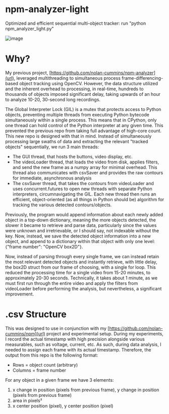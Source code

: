 # npm-analyzer-light
Optimized and efficient sequential multi-object tracker: run "python npm_analyzer_light.py"

![image](https://github.com/user-attachments/assets/51b87db6-274a-4170-9469-46db6c942658)
# Why?
My previous project, [https://github.com/nolan-cummins/npm-analyzer](url), leveraged multithreading to simultaneous process frame-differencing-based object tracking using OpenCV. However, the data structure utilized and the inherent overhead to processing, in real-time, hundreds to thousands of objects imposed significant delay, taking upwards of an hour to analyze 10-20, 30-second long recordings. 

The Global Interpreter Lock (GIL) is a mutex that protects access to Python objects, preventing multiple threads from executing Python bytecode simultaneously within a single process. This means that in CPython, only one thread can hold control of the Python interpreter at any given time. This prevented the previous repo from taking full advantage of high-core count. This new repo is designed with that in mind. Instead of simultaneously processing large swaths of data and extracting the relevant "tracked objects" sequentially, we run 3 main threads:
- The GUI thread, that hosts the buttons, video display, etc.
- The videoLoader thread, that loads the video from disk, applies filters, and send the new frame as a numpy array for minimal overhead. This thread also communicates with csvSaver and provides the raw contours for immediate, asynchronous analysis
- The csvSaver thread, that takes the contours from videoLoader and uses concurrent.futures to open new threads with separate Python interpreters, circumnavigating the GIL. Each new thread then runs an efficient, object-oriented (as all things in Python should be) algorithm for tracking the various detected contours/objects.

Previously, the program would append information about each newly added object in a top-down dictionary, meaning the more objects detected, the slower it became to retrieve and parse data, particularly since the values were unknown and irretrievable, or I should say, not indexable without the key. Now, instead, we save the detected object information into a new object, and append to a dictionary within that object with only one level: {"frame number": "OpenCV box2D"}. 

Now, instead of parsing through every single frame, we can instead retain the most relevant detected objects and instantly retrieve, with little delay, the box2D struct from our frame of choosing, with a single for loop. This reduced the processing time for a single video from 15-20 minutes, to approximately 20-30 seconds. Technically, it takes about 1 minute, as we must first run through the entire video and apply the filters from videoLoader before performing the analysis, but nevertheless, a significant improvement.

# .csv Structure
This was designed to use in conjunction with my [https://github.com/nolan-cummins/npm](url) project and experimental setup. During my experiments, I record the actual timestamp with high precision alongside various measurables, such as voltage, current, etc. As such, during data analysis, I needed to assign each frame with its actual timestamp. Therefore, the output from this repo is the following format:
- Rows = object count (arbitrary)
- Columns = frame number

For any object in a given frame we have 3 elements:
1. x change in position (pixels from previous frame), y change in position (pixels from previous frame)
2. area in pixels²
3. x center position (pixel), y center position (pixel)
